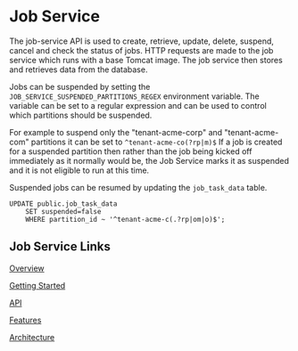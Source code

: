 # Job Service

The job-service API is used to create, retrieve, update, delete, suspend, cancel and check the status of jobs. HTTP requests are made to the job service which runs with a base Tomcat image. The job service then stores and retrieves data from the database.

Jobs can be suspended by setting the `JOB_SERVICE_SUSPENDED_PARTITIONS_REGEX` environment variable.
The variable can be set to a regular expression and can be used to control which partitions should be suspended.

For example to suspend only the "tenant-acme-corp" and "tenant-acme-com" partitions it can be set to `^tenant-acme-co(?rp|m)$`
If a job is created for a suspended partition then rather than the job being kicked off immediately as it normally would be, the Job Service marks it as suspended and it is not eligible to run at this time.

Suspended jobs can be resumed by updating the `job_task_data` table.
```
UPDATE public.job_task_data
    SET suspended=false
	WHERE partition_id ~ '^tenant-acme-c(.?rp|om|o)$';
```

## Job Service Links

[Overview](https://jobservice.github.io/job-service/pages/en-us/Overview)

[Getting Started](https://jobservice.github.io/job-service/pages/en-us/Getting-Started)

[API](https://jobservice.github.io/job-service/pages/en-us/API)

[Features](https://jobservice.github.io/job-service/pages/en-us/Features)

[Architecture](https://jobservice.github.io/job-service/pages/en-us/Architecture)
